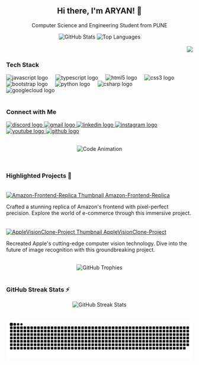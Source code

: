 <!-- Header -->
<h2 align="center">Hi there, I'm ARYAN! 👋</h2>
<p align="center">Computer Science and Engineering Student from PUNE</p>

<!-- Stats Section -->
<div align="center">
  <img src="https://github-readme-stats.vercel.app/api?username=AryanMule&show_icons=true&include_all_commits=true&count_private=true&theme=dracula" height="150" alt="GitHub Stats" />
  <img src="https://github-readme-stats.vercel.app/api/top-langs?username=AryanMule&layout=compact&card_width=320&theme=dracula" height="150" alt="Top Languages" />
</div>
<br>
<img align="right" height="150" src="https://i.imgur.com/jF619Xx.png"  />
<br>
<!-- Tech Stack -->
<h3 align="left">Tech Stack</h3>
<div align="left">
  <img src="https://cdn.jsdelivr.net/gh/devicons/devicon/icons/javascript/javascript-original.svg" height="30" alt="javascript logo"  />
  <img width="12" />
  <img src="https://cdn.jsdelivr.net/gh/devicons/devicon/icons/typescript/typescript-original.svg" height="30" alt="typescript logo"  />
  <img width="12" />
  <img src="https://cdn.jsdelivr.net/gh/devicons/devicon/icons/html5/html5-original.svg" height="30" alt="html5 logo"  />
  <img width="12" />
  <img src="https://cdn.jsdelivr.net/gh/devicons/devicon/icons/css3/css3-original.svg" height="30" alt="css3 logo"  />
  <img width="12" />
  <img src="https://cdn.jsdelivr.net/gh/devicons/devicon/icons/bootstrap/bootstrap-original.svg" height="30" alt="bootstrap logo"  />
  <img width="12" />
  <img src="https://cdn.jsdelivr.net/gh/devicons/devicon/icons/python/python-original.svg" height="30" alt="python logo"  />
  <img width="12" />
  <img src="https://cdn.jsdelivr.net/gh/devicons/devicon/icons/csharp/csharp-original.svg" height="30" alt="csharp logo"  />
  <img width="12" />
  <img src="https://cdn.jsdelivr.net/gh/devicons/devicon/icons/googlecloud/googlecloud-original.svg" height="30" alt="googlecloud logo"  />
</div>
<br>
<!-- Social Media Badges -->
<h3 align="left">Connect with Me</h3>
<div align="left">
  <a href="#">
    <img src="https://img.shields.io/static/v1?message=Discord&logo=discord&label=&color=7289DA&logoColor=white&labelColor=&style=for-the-badge" height="35" alt="discord logo" />
  </a>

  <a href="mailto:mulearyan2@gmail.com">
    <img src="https://img.shields.io/static/v1?message=Gmail&logo=gmail&label=&color=D14836&logoColor=white&labelColor=&style=for-the-badge" height="35" alt="gmail logo" />
  </a>

  <a href="https://www.linkedin.com/in/aryan-mule-759428258/">
    <img src="https://img.shields.io/static/v1?message=LinkedIn&logo=linkedin&label=&color=0077B5&logoColor=white&labelColor=&style=for-the-badge" height="35" alt="linkedin logo" />
  </a>

  <a href="https://www.instagram.com/aryan_mule_7/">
    <img src="https://img.shields.io/static/v1?message=Instagram&logo=instagram&label=&color=E4405F&logoColor=white&labelColor=&style=for-the-badge" height="35" alt="instagram logo" />
  </a>

  <a href="https://www.youtube.com/@artrobbers4535">
    <img src="https://img.shields.io/static/v1?message=YouTube&logo=youtube&label=&color=FF0000&logoColor=white&labelColor=&style=for-the-badge" height="35" alt="youtube logo" />
  </a>

  <a href="https://github.com/AryanMule">
    <img src="https://img.shields.io/static/v1?message=GitHub&logo=github&label=&color=181717&logoColor=white&labelColor=&style=for-the-badge" height="35" alt="github logo" />
  </a>
</div>
<br>
<!-- Animated Icons -->
<div align="center">
 
</div>

<!-- Code Animation -->
<p align="center">
  <img src="https://media.giphy.com/media/ZVik7pBtu9dNS/giphy.gif" alt="Code Animation" width="500" />
</p>

<br>
<!-- Projects Section -->


<h3 align="left">Highlighted Projects 🚀</h3>
<br>
<div align="left" style="display: flex; flex-wrap: wrap; gap: 20px;">

  <!-- Project 1 -->
  <div class="project-card">
    <a href="https://prem-mule.github.io/Amazon-Frontend-Replica/" class="project-title">
      <img src="https://i.imgur.com/S4CTd8h.png" alt="Amazon-Frontend-Replica Thumbnail" class="project-thumbnail">
    </a>
    <a href="https://prem-mule.github.io/Amazon-Frontend-Replica/" class="project-title">Amazon-Frontend-Replica</a>
    <p class="project-description">Crafted a stunning replica of Amazon's frontend with pixel-perfect precision. Explore the world of e-commerce through this immersive project.</p>
  </div>

  <!-- Project 2 -->
  <div class="project-card">
    <a href="https://prem-mule.github.io/AppleVisionClone-Project/" class="project-title">
      <img src="https://i.imgur.com/sOs3IPt.jpg" alt="AppleVisionClone-Project Thumbnail" class="project-thumbnail">
    </a>
    <a href="https://prem-mule.github.io/AppleVisionClone-Project/" class="project-title">AppleVisionClone-Project</a>
    <p class="project-description">Recreated Apple's cutting-edge computer vision technology. Dive into the future of image recognition with this groundbreaking project.</p>
  </div>

  <!-- Add more projects following the same structure -->

</div>

<br>




<!-- GitHub Trophies -->
<div align="center">
  <img src="https://github-profile-trophy.vercel.app/?username=Prem-Mule&theme=dracula" alt="GitHub Trophies" />
</div>
<br>
<!-- GitHub Streak Stats -->
<h3 align="left">GitHub Streak Stats ⚡</h3>
<p align="center">
  <img src="https://github-readme-streak-stats.herokuapp.com/?user=Prem-Mule&theme=dracula" alt="GitHub Streak Stats" />
</p>

<br>
<!-- Snake Animation -->
<img src="https://raw.githubusercontent.com/Platane/snk/output/github-contribution-grid-snake.svg" alt="Snake animation" />

<!-- Clear Float -->
<br clear="both">
